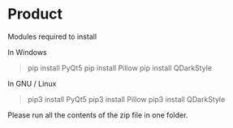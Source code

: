 # Product
Modules required to install

In Windows
>pip install PyQt5
>pip install Pillow
>pip install QDarkStyle

In GNU / Linux
>pip3 install PyQt5
>pip3 install Pillow
>pip3 install QDarkStyle

Please run all the contents of the zip file in one folder.
